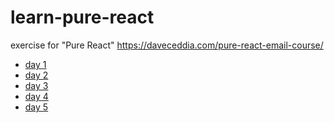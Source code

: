 # learn-pure-react
exercise for "Pure React" https://daveceddia.com/pure-react-email-course/

- [day 1](day1/src)
- [day 2]()
- [day 3]()
- [day 4]()
- [day 5]()
